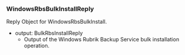 ### WindowsRbsBulkInstallReply
Reply Object for WindowsRbsBulkInstall.

- output: BulkRbsInstallReply
  - Output of the Windows Rubrik Backup Service bulk installation operation.
